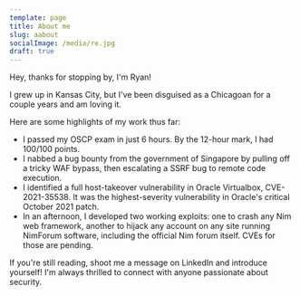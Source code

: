 ```yaml
---
template: page
title: About me
slug: aabout
socialImage: /media/re.jpg
draft: true
---
```

Hey, thanks for stopping by, I'm Ryan!

I grew up in Kansas City, but I've been disguised as a Chicagoan for a couple years and am loving it.

Here are some highlights of my work thus far:

* I passed my OSCP exam in just 6 hours. By the 12-hour mark, I had 100/100 points.
* I nabbed a bug bounty from the government of Singapore by pulling off a tricky WAF bypass, then escalating a SSRF bug to remote code execution.
* I identified a full host-takeover vulnerability in Oracle Virtualbox, CVE-2021-35538. It was the highest-severity vulnerability in Oracle's critical October 2021 patch.
* In an afternoon, I developed two working exploits: one to crash any Nim web framework, another to hijack any account on any site running NimForum software, including the official Nim forum itself. CVEs for those are pending.

If you're still reading, shoot me a message on LinkedIn and introduce yourself! I'm always thrilled to connect with anyone passionate about security.